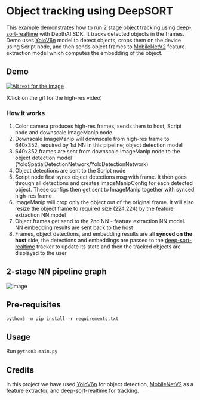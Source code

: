 # Object tracking using DeepSORT

This example demonstrates how to run 2 stage object tracking using [deep-sort-realtime](https://github.com/levan92/deep_sort_realtime) with DepthAI SDK.
It tracks detected objects in the frames. Demo uses [YoloV6n](https://github.com/meituan/YOLOv6) model to detect objects, crops them on the device using Script node, and then sends object frames to [MobileNetV2](https://pytorch.org/hub/pytorch_vision_mobilenet_v2/) feature extraction model which computes the embedding of the object.

## Demo

[![Alt text for the image](https://github.com/luxonis/depthai-experiments/assets/18037362/f59a3ac2-8657-4faf-acad-c1f7a5787ac0)](https://tinyurl.com/yjy99z6v)

(Click on the gif for the high-res video)

### How it works

1. Color camera produces high-res frames, sends them to host, Script node and downscale ImageManip node
1. Downscale ImageManip will downscale from high-res frame to 640x352, required by 1st NN in this pipeline; object detection model
1. 640x352 frames are sent from downscale ImageManip node to the object detection model (YoloSpatialDetectionNetwork/YoloDetectionNetwork)
1. Object detections are sent to the Script node
1. Script node first syncs object detections msg with frame. It then goes through all detections and creates ImageManipConfig for each detected object. These configs then get sent to ImageManip together with synced high-res frame
1. ImageManip will crop only the object out of the original frame. It will also resize the object frame to required size (224,224) by the feature extraction NN model
1. Object frames get send to the 2nd NN - feature extraction NN model. NN embedding results are sent back to the host
1. Frames, object detections, and embedding results are all **synced on the host** side, the detections and embeddings are passed to the [deep-sort-realtime](https://github.com/levan92/deep_sort_realtime) tracker to update its state and then the tracked objects are displayed to the user

## 2-stage NN pipeline graph

![image](https://github.com/luxonis/depthai-experiments/assets/18037362/e90008b5-0ff0-4f59-ad8a-1a65e3e17ab0)

## Pre-requisites

```
python3 -m pip install -r requirements.txt
```

## Usage

Run `python3 main.py`

## Credits

In this project we have used [YoloV6n](https://github.com/meituan/YOLOv6) for object detection, [MobileNetV2](https://pytorch.org/hub/pytorch_vision_mobilenet_v2/) as a feature extractor, and [deep-sort-realtime](https://github.com/levan92/deep_sort_realtime) for tracking.
